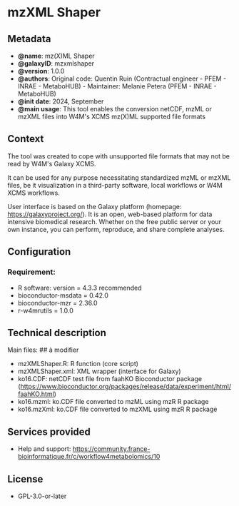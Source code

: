 # mzXML Shaper


Metadata
-----------

 * **@name**: mz(X)ML Shaper
 * **@galaxyID**: mzxmlshaper
 * **@version**: 1.0.0
 * **@authors**: Original code: Quentin Ruin (Contractual engineer - PFEM - INRAE - MetaboHUB) - Maintainer: Melanie Petera (PFEM - INRAE - MetaboHUB)
 * **@init date**: 2024, September
 * **@main usage**: This tool enables the conversion netCDF, mzML or mzXML files into W4M's XCMS mz(X)ML supported file formats

 
Context
-----------

The tool was created to cope with unsupported file formats that may not be read by W4M's Galaxy XCMS.

It can be used for any purpose necessitating standardized mzML or mzXML files, be it visualization in a third-party software, local workflows or W4M XCMS workflows.  

User interface is based on the Galaxy platform (homepage: https://galaxyproject.org/). It is an open, web-based platform for data intensive biomedical research. 
Whether on the free public server or your own instance, you can perform, reproduce, and share complete analyses.

 
Configuration
-----------

### Requirement:
 * R software: version = 4.3.3 recommended
 * bioconductor-msdata = 0.42.0
 * bioconductor-mzr = 2.36.0
 * r-w4mrutils = 1.0.0

Technical description
-----------

Main files: ## à modifier

- mzXMLShaper.R: R function (core script)
- mzXMLShaper.xml: XML wrapper (interface for Galaxy)
- ko16.CDF: netCDF test file from faahKO Bioconductor package (https://www.bioconductor.org/packages/release/data/experiment/html/faahKO.html)
- ko16.mzml: ko.CDF file converted to mzML using mzR R package
- ko16.mzXml: ko.CDF file converted to mzXML using mzR R package

Services provided
-----------

 * Help and support: https://community.france-bioinformatique.fr/c/workflow4metabolomics/10
                     


License
-----------

 * GPL-3.0-or-later
